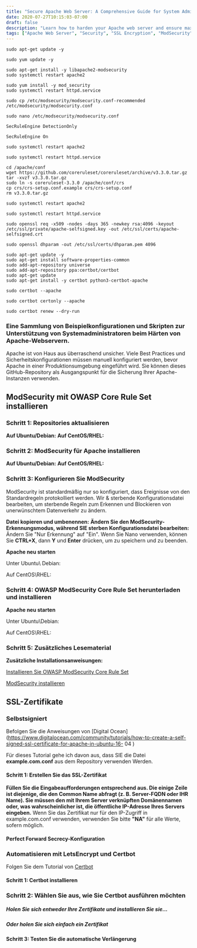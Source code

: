 ```yaml
---
title: "Secure Apache Web Server: A Comprehensive Guide for System Administrators"
date: 2020-07-27T10:15:03-07:00
draft: false
description: "Learn how to harden your Apache web server and ensure maximum security with this comprehensive guide for system administrators."
tags: ["Apache Web Server", "Security", "SSL Encryption", "ModSecurity", "OWASP Core Rule Set", "Self-Signed Certificate", "LetsEncrypt", "Certbot", "Firewall", "Configuration", "System Administration", "Web Application Security", "Best Practices", "Common Attacks", "HTTPS", "Web Server Hardening", "Ubuntu", "Debian", "CentOS", "RHEL"]
---
```

```
sudo apt-get update -y
```
``` 
sudo yum update -y
```
```
sudo apt-get install -y libapache2-modsecurity
sudo systemctl restart apache2
```
``` 
sudo yum install -y mod_security
sudo systemctl restart httpd.service
```
```
sudo cp /etc/modsecurity/modsecurity.conf-recommended /etc/modsecurity/modsecurity.conf
```
```
sudo nano /etc/modsecurity/modsecurity.conf
```
```
SecRuleEngine DetectionOnly
```
```
SecRuleEngine On
```
```
sudo systemctl restart apache2
```
```
sudo systemctl restart httpd.service
```
```
cd /apache/conf
wget https://github.com/coreruleset/coreruleset/archive/v3.3.0.tar.gz
tar -xvzf v3.3.0.tar.gz
sudo ln -s coreruleset-3.3.0 /apache/conf/crs
cp crs/crs-setup.conf.example crs/crs-setup.conf
rm v3.3.0.tar.gz
```
```
sudo systemctl restart apache2
```
```
sudo systemctl restart httpd.service
```
```
sudo openssl req -x509 -nodes -days 365 -newkey rsa:4096 -keyout /etc/ssl/private/apache-selfsigned.key -out /etc/ssl/certs/apache-selfsigned.crt
```
```
sudo openssl dhparam -out /etc/ssl/certs/dhparam.pem 4096
```
```
sudo apt-get update -y
sudo apt-get install software-properties-common
sudo add-apt-repository universe
sudo add-apt-repository ppa:certbot/certbot
sudo apt-get update
sudo apt-get install -y certbot python3-certbot-apache
```
```
sudo certbot --apache
```
```
sudo certbot certonly --apache
```
```
sudo certbot renew --dry-run
```

### Eine Sammlung von Beispielkonfigurationen und Skripten zur Unterstützung von Systemadministratoren beim Härten von Apache-Webservern.  Apache ist von Haus aus überraschend unsicher. Viele Best Practices und Sicherheitskonfigurationen müssen manuell konfiguriert werden, bevor Apache in einer Produktionsumgebung eingeführt wird. Sie können dieses GitHub-Repository als Ausgangspunkt für die Sicherung Ihrer Apache-Instanzen verwenden.   ## ModSecurity mit OWASP Core Rule Set installieren  ### Schritt 1: Repositories aktualisieren **Auf Ubuntu/Debian:** **Auf CentOS/RHEL:**  ### Schritt 2: ModSecurity für Apache installieren **Auf Ubuntu/Debian:** **Auf CentOS/RHEL:**  ### Schritt 3: Konfigurieren Sie ModSecurity  ModSecurity ist standardmäßig nur so konfiguriert, dass Ereignisse von den Standardregeln protokolliert werden. Wir & sterbende Konfigurationsdatei bearbeiten, um sterbende Regeln zum Erkennen und Blockieren von unerwünschtem Datenverkehr zu ändern.  **Datei kopieren und umbenennen:** **Ändern Sie den ModSecurity-Erkennungsmodus, während SIE sterben Konfigurationsdatei bearbeiten:** Ändern Sie "Nur Erkennung" auf "Ein". Wenn Sie Nano verwenden, können Sie **CTRL+X**, dann **Y** und **Enter** drücken, um zu speichern und zu beenden.  **Apache neu starten**  Unter Ubuntu\ Debian:  Auf CentOS\RHEL: ### Schritt 4: OWASP ModSecurity Core Rule Set herunterladen und installieren  **Apache neu starten**  Unter Ubuntu\Debian:  Auf CentOS\RHEL: ### Schritt 5: Zusätzliches Lesematerial  **Zusätzliche Installationsanweisungen:**  [Installieren Sie OWASP ModSecurity Core Rule Set](https://owasp.org/www-project-modsecurity-core-rule-set/)   [ModSecurity installieren](https://phoenixnap.com/kb/setup-configure-modsecurity-on-apache)   ## SSL-Zertifikate  ### Selbstsigniert  Befolgen Sie die Anweisungen von [Digital Ocean](https://www.digitalocean.com/community/tutorials/how-to-create-a-self-signed-ssl-certificate-for-apache-in-ubuntu-16- 04 )  Für dieses Tutorial gehe ich davon aus, dass SIE die Datei **example.com.conf** aus dem Repository verwenden Werden.  #### Schritt 1: Erstellen Sie das SSL-Zertifikat  **Füllen Sie die Eingabeaufforderungen entsprechend aus. Die einige Zeile ist diejenige, die den Common Name abfragt (z. B. Server-FQDN oder IHR Name). Sie müssen den mit Ihrem Server verknüpften Domänennamen oder, was wahrscheinlicher ist, die öffentliche IP-Adresse Ihres Servers eingeben.** Wenn Sie das Zertifikat nur für den IP-Zugriff in example.com.conf verwenden, verwenden Sie bitte **"NA"** für alle Werte, sofern möglich.  #### Perfect Forward Secrecy-Konfiguration    ### Automatisieren mit LetsEncrypt und Certbot  Folgen Sie dem Tutorial von [Certbot](https://certbot.eff.org/lets-encrypt/ubuntubionic-apache.html)  #### Schritt 1: Certbot installieren  ### Schritt 2: Wählen Sie aus, wie Sie Certbot ausführen möchten  ##### Holen Sie sich entweder Ihre Zertifikate und installieren Sie sie...  ##### Oder holen Sie sich einfach ein Zertifikat   #### Schritt 3: Testen Sie die automatische Verlängerung      